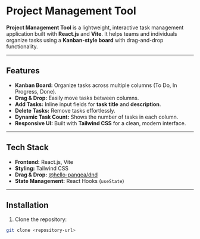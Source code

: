 # Project Management Tool

**Project Management Tool** is a lightweight, interactive task management application built with **React.js** and **Vite**. It helps teams and individuals organize tasks using a **Kanban-style board** with drag-and-drop functionality.

---

## Features

- **Kanban Board:** Organize tasks across multiple columns (To Do, In Progress, Done).  
- **Drag & Drop:** Easily move tasks between columns.  
- **Add Tasks:** Inline input fields for **task title** and **description**.  
- **Delete Tasks:** Remove tasks effortlessly.  
- **Dynamic Task Count:** Shows the number of tasks in each column.  
- **Responsive UI:** Built with **Tailwind CSS** for a clean, modern interface.  

---

## Tech Stack

- **Frontend:** React.js, Vite  
- **Styling:** Tailwind CSS  
- **Drag & Drop:** [@hello-pangea/dnd](https://github.com/hello-pangea/dnd)  
- **State Management:** React Hooks (`useState`)  

---

## Installation

1. Clone the repository:  
```bash
git clone <repository-url>

